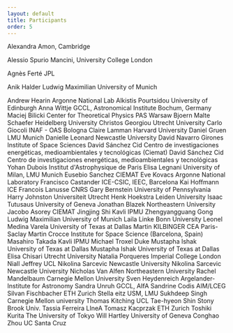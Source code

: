 ```yaml
---
layout: default
title: Participants
order: 5
---
```

Alexandra Amon, Cambridge 

Alessio Spurio Mancini, University College London

Agnès Ferté	JPL

Anik Halder	Ludwig Maximilian University of Munich

Andrew Hearin	Argonne National Lab
Alkistis Pourtsidou	University of Edinburgh
Anna Wittje	GCCL, Astronomical Institute Bochum, Germany
Maciej Bilicki	Center for Theoretical Physics PAS Warsaw
Bjoern Malte Schaefer	Heidelberg University
Christos Georgiou	Utrecht University
Carlo Giocoli	INAF - OAS Bologna
Claire Lamman	Harvard University
Daniel Gruen	LMU Munich
Danielle Leonard	Newcastle University
David Navarro Girones	Institute of Space Sciences
David Sánchez Cid	Centro de investigaciones energéticas, medioambientales y tecnológicas (Ciemat)
David Sánchez Cid	Centro de investigaciones energéticas, medioambientales y tecnológicas
Yohan Dubois	Institut d'Astrophysique de Paris
Elisa Legnani	University of Milan, LMU Munich
Eusebio Sanchez	CIEMAT
Eve Kovacs	Argonne National Laboratory
Francisco Castander	ICE-CSIC, IEEC, Barcelona
Kai Hoffmann	ICE
Francois Lanusse	CNRS
Gary Bernstein	University of Pennsylvania
Harry Johnston	Universiteit Utrecht
Henk Hoekstra	Leiden University
Isaac Tutusaus	University of Geneva
Jonathan Blazek	Northeastern University
Jacobo Asorey	CIEMAT
Jingjing Shi 	Kavli IPMU 
Zhengyangguang Gong	Ludwig Maximilian University of Munich
Laila Linke	Bonn University
Leonel Medina Varela	University of Texas at Dallas
Martin KILBINGER	CEA Paris-Saclay
Martin Crocce	Institute for Space Science (Barcelona, Spain)
Masahiro Takada	Kavli IPMU
Michael Troxel	Duke
Mustapha Ishak	University of Texas at Dallas
Mustapha Ishak	University of Texas at Dallas
Elisa Chisari	Utrecht University
Natalia Porqueres	Imperial College London
Niall Jeffrey	UCL
Nikolina Sarcevic	Newcastle University
Nikolina Sarcevic	Newcastle University 
Nicholas Van Alfen	Northeastern University
Rachel Mandelbaum	Carnegie Mellon University
Sven Heydenreich	Argelander-Institute for Astronomy
Sandra Unruh	GCCL, AIfA
Sandrine Codis	AIM/LCEG
Silvan Fischbacher	ETH Zurich
Stella eitz	USM, LMU
Sukhdeep Singh	Carnegie Mellon university
Thomas Kitching	UCL
Tae-hyeon Shin	Stony Brook Univ.
Tassia Ferreira	LIneA
Tomasz Kacprzak	ETH Zurich
Toshiki Kurita	The University of Tokyo
Will Hartley	University of Geneva
Conghao Zhou	UC Santa Cruz
